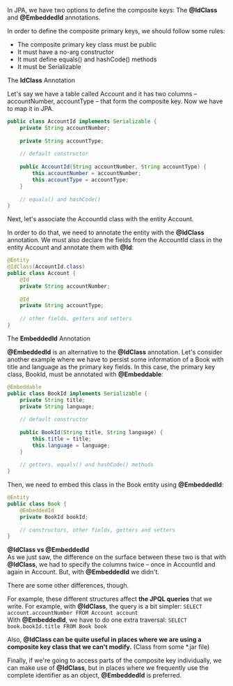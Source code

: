 In JPA, we have two options to define the composite keys: The **@IdClass** and **@EmbeddedId** annotations.

In order to define the composite primary keys, we should follow some rules:
- The composite primary key class must be public
- It must have a no-arg constructor
- It must define equals() and hashCode() methods
- It must be Serializable

The **IdClass** Annotation

Let's say we have a table called Account and it has two columns – accountNumber, accountType – 
that form the composite key. Now we have to map it in JPA.

```java 
public class AccountId implements Serializable {
    private String accountNumber;
 
    private String accountType;
 
    // default constructor
 
    public AccountId(String accountNumber, String accountType) {
        this.accountNumber = accountNumber;
        this.accountType = accountType;
    }
 
    // equals() and hashCode()
}
```

Next, let's associate the AccountId class with the entity Account.

In order to do that, we need to annotate the entity with the **@IdClass** annotation. 
We must also declare the fields from the AccountId class in the entity 
Account and annotate them with **@Id**:

```java 
@Entity
@IdClass(AccountId.class)
public class Account {
    @Id
    private String accountNumber;
 
    @Id
    private String accountType;
 
    // other fields, getters and setters
}
```

The **EmbeddedId** Annotation

**@EmbeddedId** is an alternative to the **@IdClass** annotation.
Let's consider another example where we have to persist some information of a Book 
with title and language as the primary key fields.
In this case, the primary key class, BookId, must be annotated with **@Embeddable**:

```java 
@Embeddable
public class BookId implements Serializable {
    private String title;
    private String language;
 
    // default constructor
 
    public BookId(String title, String language) {
        this.title = title;
        this.language = language;
    }
 
    // getters, equals() and hashCode() methods
}
```

Then, we need to embed this class in the Book entity using **@EmbeddedId**:

```java 
@Entity
public class Book {
    @EmbeddedId
    private BookId bookId;
 
    // constructors, other fields, getters and setters
}
```

**@IdClass vs @EmbeddedId**  
As we just saw, the difference on the surface between these two is that with **@IdClass**, we had to specify 
the columns twice – once in AccountId and again in Account. But, with **@EmbeddedId** we didn't.

There are some other differences, though.

For example, these different structures affect **the JPQL queries** that we write.
For example, with **@IdClass**, the query is a bit simpler:
`SELECT account.accountNumber FROM Account account`  
With **@EmbeddedId**, we have to do one extra traversal:
`SELECT book.bookId.title FROM Book book`  

Also, **@IdClass can be quite useful in places where we are using a composite key class that we can't modify.**
(Class from some *.jar file)

Finally, if we're going to access parts of the composite key individually, we can make use of **@IdClass**, 
but in places where we frequently use the complete identifier as an object, **@EmbeddedId** is preferred.